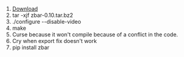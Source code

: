
1) [Download](https://sourceforge.net/projects/zbar/files/zbar/0.10/zbar-0.10.tar.bz2/download)
2) tar -xjf zbar-0.10.tar.bz2 
3) ./configure --disable-video 
5) make
6) Curse because it won't compile because of a conflict in the code.
7) Cry when export fix doesn't work
8) pip install zbar
